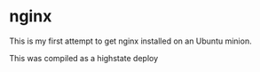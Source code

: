 # nginx
This is my first attempt to get nginx installed on an Ubuntu minion.

This was compiled as a highstate deploy

